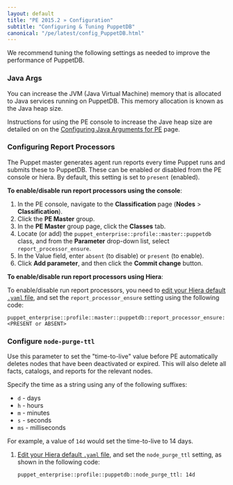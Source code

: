 ```yaml
---
layout: default
title: "PE 2015.2 » Configuration"
subtitle: "Configuring & Tuning PuppetDB"
canonical: "/pe/latest/config_PuppetDB.html"
---
```


We recommend tuning the following settings as needed to improve the performance of PuppetDB.

### Java Args

You can increase the JVM (Java Virtual Machine) memory that is allocated to Java services running on PuppetDB. This memory allocation is known as the Java heap size.

Instructions for using the PE console to increase the Jave heap size are detailed on on the [Configuring Java Arguments for PE](./config_java_args.html#pe-console-service) page.

### Configuring Report Processors

The Puppet master generates agent run reports every time Puppet runs and submits these to PuppetDB. These can be enabled or disabled from the PE console or hiera. By default, this setting is set to `present` (enabled).

**To enable/disable run report processors using the console**:

1. In the PE console, navigate to the **Classification** page (**Nodes** > **Classification**).
2. Click the **PE Master** group.
3. In the **PE Master** group page, click the **Classes** tab.
4. Locate (or add) the `puppet_enterprise::profile::master::puppetdb` class, and from the **Parameter** drop-down list, select `report_processor_ensure`.
5. In the Value field, enter `absent` (to disable) or `present` (to enable).
6. Click **Add parameter**, and then click the **Commit change** button.

**To enable/disable run report processors using Hiera**:

To enable/disable run report processors, you need to [edit your Hiera default `.yaml` file](./config_intro.html#configure-settings-with-hiera), and set the `report_processor_ensure` setting using the following code:

	puppet_enterprise::profile::master::puppetdb::report_processor_ensure: <PRESENT or ABSENT>
	
### Configure `node-purge-ttl`

Use this parameter to set the "time-to-live" value before PE automatically deletes nodes that have been deactivated or expired. This will also delete all facts, catalogs, and reports for the relevant nodes. 

Specify the time as a string using any of the following suffixes:

- `d`  - days
- `h`  - hours
- `m`  - minutes
- `s`  - seconds
- `ms` - milliseconds

For example, a value of `14d` would set the time-to-live to 14 days.

1. [Edit your Hiera default `.yaml` file](./config_intro.html#configure-settings-with-hiera), and set the `node_purge_ttl` setting, as shown in the following code:

   ~~~
   puppet_enterprise::profile::puppetdb::node_purge_ttl: 14d
   ~~~
	